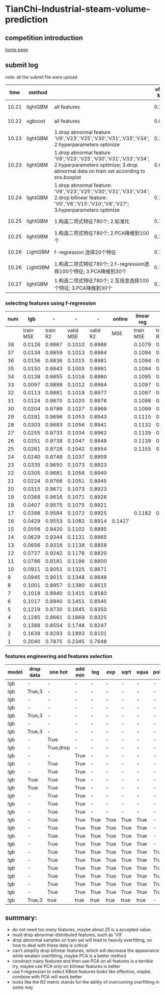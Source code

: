 # TianChi-Industrial-steam-volume-prediction
## competition introduction
[home page](https://tianchi.aliyun.com/getStart/introduction.htm?spm=5176.100066.0.0.518433af95U5St&raceId=231693)

## submit log
note: all the submit file were upload

|time|method||offline MSE|offline R2|online MSE|状态|
|---|---|---|---|---|---|---|
|10.21|lightGBM|all features|0.1033||0.1496|little overfitting|
|10.22|xgboost|all features|0.0914||0.2566|strong overfitting|
|10.23|lightGBM|1.drop abnormal feature 'V9','V23','V25','V30','V31','V33','V34'; 2.hyperparameters optimize|0.1035|0.8961|0.1341|weak overfitting|
|10.23|lightGBM|1.drop abnormal feature 'V9','V23','V25','V30','V31','V33','V34'; 2.hyperparameters optimize; 3.drop abnormal data on train set according to sns.boxplot|0.0917|0.8139|0.2548|middle overfitting|
|10.24|lightGBM|1.drop abnormal feature: 'V9','V23','V25','V30','V31','V33','V34'; 2.drop bilinear feature: 'V0','V6','V15','V10','V8','V27'; 3.hyperparameters optimize|0.1181|0.8815|0.1502|weak overfitting|
|10.25|lightGBM|1.构造二项式特征780个; 2.标准化|0.1068|0.8928|0.1549|weak overfitting|
|10.25|lightGBM|1.构造二项式特征780个; 2.PCA降维到100个|0.1871|0.8123|0.5202|strongly overfitting|
|10.26|LightGBM|f-regression 选择20个特征|0.1040|0.8957|0.1417|weak overfitting|
|10.26|LightGBM|1.构造二项式特征780个; 2.f-regression选择100个特征; 3.PCA降维到30个|0.1365|0.8630|0.4164|strong overfitting|
|10.27|lightGBM|1.构造二项式特征780个; 2.互信息选择100个特征; 3.PCA降维到30个|0.1392|0.8603|0.8113|strong overfitting|

### selecting features using f-regression

|num|lgb|-|-|-|online|linear reg|-|-|-|online|
|-|-|-|-|-|-|-|-|-|-|-|
||train MSE|train R2|valid MSE|valid R2|MSE|train MSE|train R2|valid MSE|valid R2|MSE|
|38|0.0126|0.9867|0.1010|0.8986||0.1079|0.8875|0.1076|0.8920||
|37|0.0134|0.9859|0.1013|0.8984||0.1094|0.8860|0.1062|0.8934||
|36|0.0156|0.9836|0.1015|0.8981||0.1094|0.8860|0.1061|0.8935||
|35|0.0150|0.9843|0.1005|0.8991||0.1094|0.8859|0.1061|0.8935||
|34|0.0138|0.9855|0.1016|0.8980||0.1095|0.8859|0.1067|0.8930||
|33|0.0097|0.9898|0.1012|0.8984||0.1097|0.8857|0.1065|0.8931||
|32|0.0113|0.9881|0.1019|0.8977||0.1097|0.8857|0.1069|0.8927||
|31|0.0124|0.9870|0.1020|0.8976||0.1098|0.8856|0.1069|0.8927||
|30|0.0204|0.9786|0.1027|0.8969||0.1099|0.8855|0.1064|0.8932||
|29|0.0291|0.9696|0.1053|0.8943||0.1115|0.8838|0.1074|0.8923||
|28|0.0303|0.9683|0.1056|0.8941||0.1132|0.8820|0.1105|0.8891||
|27|0.0255|0.9733|0.1034|0.8962||0.1139|0.8814|0.1108|0.8888||
|26|0.0251|0.9738|0.1047|0.8949||0.1139|0.8813|0.1107|0.8889||
|25|0.0261|0.9728|0.1042|0.8954||0.1155|0.8796|0.1136|0.8860||
|24|0.0240|0.9749|0.1037|0.8959|||||||
|23|0.0335|0.9650|0.1073|0.8923|||||||
|22|0.0305|0.9681|0.1056|0.8940|||||||
|21|0.0224|0.9766|0.1051|0.8945|||||||
|20|0.0315|0.9671|0.1073|0.8923|||||||
|19|0.0368|0.9616|0.1071|0.8926|||||||
|18|0.0407|0.9575|0.1075|0.8921|||||||
|17|0.0398|0.9584|0.1072|0.8925||0.1182|0.8768|0.1177|0.8818||
|16|0.0429|0.9553|0.1082|0.8914|0.1427||||||
|15|0.0556|0.9420|0.1102|0.8895|||||||
|14|0.0629|0.9344|0.1131|0.8865|||||||
|13|0.0656|0.9316|0.1138|0.8858|||||||
|12|0.0727|0.9242|0.1176|0.8820|||||||
|11|0.0786|0.9181|0.1196|0.8800|||||||
|10|0.0911|0.9051|0.1325|0.8671|||||||
|9|0.0945|0.9015|0.1348|0.8648|||||||
|8|0.1001|0.8957|0.1380|0.8615|||||||
|7|0.1018|0.8940|0.1415|0.8580|||||||
|6|0.1017|0.8940|0.1451|0.8545|||||||
|5|0.1219|0.8730|0.1645|0.8350|||||||
|4|0.1285|0.8661|0.1669|0.8325|||||||
|3|0.1388|0.8554|0.1748|0.8247|||||||
|2|0.1638|0.8293|0.1893|0.8101|||||||
|1|0.2040|0.7875|0.2345|0.7648|||||||

### features engineering and features selection
|model|drop data|one hot|add min|log|exp|sqrt|squa|poly|drop fea|select KBest|pca|train mse|valid mse|vaid R2|test mse|
|-|-|-|-|-|-|-|-|-|-|-|-|-|-|-|-|
|lgb|-|-|-|-|-|-|-|-|-|-|-|0.0182|0.1030|0.8968|-|
|lgb|True,3|-|-|-|-|-|-|-|-|-|-|0.0119|0.0999|0.828|-|
|lgb|-|-|-|-|-|-|-|-|True|-|-|0.0192|0.1058|0.8939|-|
|lgb|-|-|-|-|-|-|-|-|-|35|-|0.0189|0.1037|0.8960|-|
|lgb|True,3|-|-|-|-|-|-|-|True|-|-|0.0131|0.0993|0.8292|-|
|lgb|-|-|-|-|-|-|-|-|True|28|-|0.0207|0.1061|0.8936|-|
|lgb|True,3|-|-|-|-|-|-|-|-|30|-|0.0140|0.1007|0.8269|-|
|lgb|-|True|-|-|-|-|-|-|-|-|-|0.0179|0.1035|0.8962|0.1270|
|lgb|-|True,drop|-|-|-|-|-|-|-|-|-|0.0112|0.1051|0.8947|0.1284|
|lgb|-|-|True|-|-|-|-|-|-|-|-|0.0181|0.1042|0.8955|14.1|
|lgb|-|True|True|-|-|-|-|-|-|-|-|0.0178|0.1024|0.8973|0.1264|
|lgb|-|True|True|-|-|-|-|-|True|-|-|0.0189|0.1046|0.8951|0.1276|
|lgb|True|True|True|-|-|-|-|-|-|-|-|0.0180|0.1035|0.8962|0.1285|
|lgb|True|True|True|-|-|-|-|-|True|-|-|0.0195|0.1052|0.8945|-|
|lgb|-|True|True|-|-|-|-|-|True|-|-|0.0189|0.1046|0.8951|-|
|lgb|-|True|True|-|-|-|-|-|True|50|-|0.0208|0.1056|0.8940|-|
|lgb|-|True|True|-|-|-|-|-|True|25|-|0.0241|0.1075|0.8922|-|
|lgb|-|True|True|True|True|True|True|-|True|-|-|0.0148|0.1084|0.8913|-|
|lgb|-|True|True|True|True|True|True|-|True|50|-|0.0540|0.1139|0.8858|-|
|lgb|-|True|True|True|True|True|True|-|True|30|-|0.1066|0.1371|0.8626|-|
|lgb|-|True|True|True|True|True|True|-|True|16|-|0.1268|0.1638|0.8358|-|
|lgb|-|True|True|True|True|True|True|True|True|100|-|0.0641|0.1332|0.8665|-|
|lgb|-|True|True|True|True|True|True|True|True|30|-|0.1066|0.1457|0.8539|-|
|lgb|-|True|True|True|True|True|True|True|True|-|30|0.0309|0.1486|0.8510|-|
|lgb|-|True|True|True|True|True|True|True|True|400|20|0.0546|0.1195|0.8802|-|
|lgb|-|True|True|True|True|True|True|True|True|100|30|0.0264|0.1221|0.8775|-|
|lgb|-|True|True|True|True|True|True|True|True|100|20|0.0352|0.1271|0.8725|-|
|lgb|True,3|true|true|true|true|true|true|-|true|30|-|0.1082|0.1384|-|




## summary:
- do not need too many features, maybe about 25 is a accepted value. 
- must drop abnormal-distributed features, such as 'V9'
- drop abnormal samples on train set will lead to heavily overfitting, so how to deal with these data is critical
- can't simplily drop bilinear features, which will decrease the appearance while weaken overfitting, maybe PCA is a better method
- constract many features and then use PCA on all features is a terrible try, maybe use PCA only on bilinear features is better
- use f-regression to select KBest features looks like effective, maybe combine with PCA will work better
- looks like the R2 metric stands for the ability of overcoming overfitting in some way
